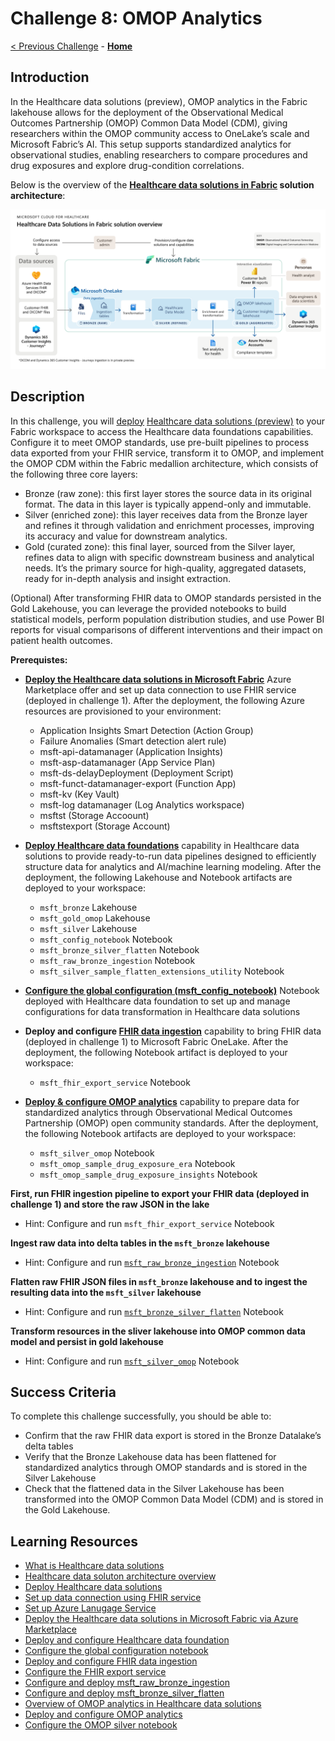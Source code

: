# Challenge 8: OMOP Analytics

[< Previous Challenge](./Challenge07.md) - **[Home](../README.md)**

## Introduction

In the Healthcare data solutions (preview), OMOP analytics in the Fabric lakehouse allows for the deployment of the Observational Medical Outcomes Partnership (OMOP) Common Data Model (CDM), giving researchers within the OMOP community access to OneLake’s scale and Microsoft Fabric’s AI. This setup supports standardized analytics for observational studies, enabling researchers to compare procedures and drug exposures and explore drug-condition correlations.

Below is the overview of the **[Healthcare data solutions in Fabric](https://learn.microsoft.com/en-us/industry/healthcare/healthcare-data-solutions/solution-architecture) solution architecture**:
<center><img src="../images/challenge08-architecture.png" width="550"></center>

## Description

In this challenge, you will [deploy](https://learn.microsoft.com/en-us/industry/healthcare/healthcare-data-solutions/deploy) [Healthcare data solutions (preview)](https://learn.microsoft.com/en-us/industry/healthcare/healthcare-data-solutions/overview) to your Fabric workspace to access the Healthcare data foundations capabilities. Configure it to meet OMOP standards, use pre-built pipelines to process data exported from your FHIR service, transform it to OMOP, and implement the OMOP CDM within the Fabric medallion architecture, which consists of the following three core layers:
- Bronze (raw zone): this first layer stores the source data in its original format. The data in this layer is typically append-only and immutable.
- Silver (enriched zone): this layer receives data from the Bronze layer and refines it through validation and enrichment processes, improving its accuracy and value for downstream analytics.
- Gold (curated zone): this final layer, sourced from the Silver layer, refines data to align with specific downstream business and analytical needs.  It’s the primary source for high-quality, aggregated datasets, ready for in-depth analysis and insight extraction.

(Optional) After transforming FHIR data to OMOP standards persisted in the Gold Lakehouse, you can leverage the provided notebooks to build statistical models, perform population distribution studies, and use Power BI reports for visual comparisons of different interventions and their impact on patient health outcomes.

**Prerequistes:**
- **[Deploy the Healthcare data solutions in Microsoft Fabric](https://learn.microsoft.com/en-us/industry/healthcare/healthcare-data-solutions/deploy#use-fhir-service)** Azure Marketplace offer and set up data connection to use FHIR service (deployed in challenge 1).  After the deployment, the following Azure resources are provisioned to your environment:
  - Application Insights Smart Detection (Action Group)
  - Failure Anomalies (Smart detection alert rule)
  - msft-api-datamanager (Application Insights)
  - msft-asp-datamanager (App Service Plan)
  - msft-ds-delayDeployment (Deployment Script)
  - msft-funct-datamanager-export (Function App)
  - msft-kv (Key Vault)
  - msft-log datamanager (Log Analytics workspace)
  - msftst (Storage Accoount)
  - msftstexport (Storage Account)

- **[Deploy Healthcare data foundations](https://learn.microsoft.com/en-us/industry/healthcare/healthcare-data-solutions/healthcare-data-foundations-configure#deploy-healthcare-data-foundations)** capability in Healthcare data solutions to provide ready-to-run data pipelines designed to efficiently structure data for analytics and AI/machine learning modeling. After the deployment, the following Lakehouse and Notebook artifacts are deployed to your workspace:
  - `msft_bronze` Lakehouse
  - `msft_gold_omop` Lakehouse
  - `msft_silver` Lakehouse
  - `msft_config_notebook` Notebook
  - `msft_bronze_silver_flatten` Notebook
  - `msft_raw_bronze_ingestion` Notebook
  - `msft_silver_sample_flatten_extensions_utility` Notebook

- **[Configure the global configuration (msft_config_notebook)](https://learn.microsoft.com/en-us/industry/healthcare/healthcare-data-solutions/healthcare-data-foundations-configure#configure-the-global-configuration-notebook)** Notebook deployed with Healthcare data foundation to set up and manage configurations for data transformation in Healthcare data solutions

- **Deploy and configure [FHIR data ingestion](https://learn.microsoft.com/en-us/industry/healthcare/healthcare-data-solutions/fhir-data-ingestion-configure)** capability to bring FHIR data (deployed in challenge 1) to Microsoft Fabric OneLake. After the deployment, the following Notebook artifact is deployed to your workspace:
  - `msft_fhir_export_service` Notebook

- **[Deploy & configure OMOP analytics](https://learn.microsoft.com/en-us/industry/healthcare/healthcare-data-solutions/omop-analytics-configure)** capability to prepare data for standardized analytics through Observational Medical Outcomes Partnership (OMOP) open community standards.  After the deployment, the following Notebook artifacts are deployed to your workspace:
  - `msft_silver_omop` Notebook
  - `msft_omop_sample_drug_exposure_era` Notebook
  - `msft_omop_sample_drug_exposure_insights` Notebook
  
**First, run FHIR ingestion pipeline to export your FHIR data (deployed in challenge 1) and store the raw JSON in the lake**
  - Hint: Configure and run `msft_fhir_export_service` Notebook

**Ingest raw data into delta tables in the `msft_bronze` lakehouse**
  - Hint: Configure and run [`msft_raw_bronze_ingestion`](https://learn.microsoft.com/en-us/industry/healthcare/healthcare-data-solutions/healthcare-data-foundations-configure#healthcare_msft_raw_bronze_ingestion) Notebook

**Flatten raw FHIR JSON files in `msft_bronze` lakehouse and to ingest the resulting data into the `msft_silver` lakehouse**
  - Hint: Configure and run [`msft_bronze_silver_flatten`](https://learn.microsoft.com/en-us/industry/healthcare/healthcare-data-solutions/healthcare-data-foundations-configure#healthcare_msft_bronze_silver_flatten) Notebook

**Transform resources in the sliver lakehouse into OMOP common data model and persist in gold lakehouse**
  - Hint: Configure and run [`msft_silver_omop`](https://learn.microsoft.com/en-us/industry/healthcare/healthcare-data-solutions/omop-analytics-configure#configure-the-omop-silver-notebook) Notebook
  

## Success Criteria

To complete this challenge successfully, you should be able to:
- Confirm that the raw FHIR data export is stored in the Bronze Datalake’s delta tables
- Verify that the Bronze Lakehouse data has been flattened for standardized analytics through OMOP standards and is stored in the Silver Lakehouse
- Check that the flattened data in the Silver Lakehouse has been transformed into the OMOP Common Data Model (CDM) and is stored in the Gold Lakehouse.

## Learning Resources

- [What is Healthcare data solutions](https://learn.microsoft.com/en-us/industry/healthcare/healthcare-data-solutions/overview)
- [Healthcare data soluton architecture overview](https://learn.microsoft.com/en-us/industry/healthcare/healthcare-data-solutions/solution-architecture)
- [Deploy Healthcare data solutions](https://learn.microsoft.com/en-us/industry/healthcare/healthcare-data-solutions/deploy)
- [Set up data connection using FHIR service](https://learn.microsoft.com/en-us/industry/healthcare/healthcare-data-solutions/deploy#use-fhir-service)
- [Set up Azure Lanugage Service](https://learn.microsoft.com/en-us/industry/healthcare/healthcare-data-solutions/deploy#set-up-azure-language-service)
- [Deploy the Healthcare data solutions in Microsoft Fabric via Azure Marketplace](https://learn.microsoft.com/en-us/industry/healthcare/healthcare-data-solutions/deploy#deploy-azure-marketplace-offer)
- [Deploy and configure Healthcare data foundation](https://learn.microsoft.com/en-us/industry/healthcare/healthcare-data-solutions/healthcare-data-foundations-configure)
- [Configure the global configuration notebook](https://learn.microsoft.com/en-us/industry/healthcare/healthcare-data-solutions/healthcare-data-foundations-configure#configure-the-global-configuration-notebook)
- [Deploy and configure FHIR data ingestion](https://learn.microsoft.com/en-us/industry/healthcare/healthcare-data-solutions/fhir-data-ingestion-configure)
- [Configure the FHIR export service](https://learn.microsoft.com/en-us/industry/healthcare/healthcare-data-solutions/fhir-data-ingestion-configure#configure-the-fhir-export-service)
- [Configure and deploy msft_raw_bronze_ingestion](https://learn.microsoft.com/en-us/industry/healthcare/healthcare-data-solutions/healthcare-data-foundations-configure#healthcare_msft_raw_bronze_ingestion)
- [Configure and deploy msft_bronze_silver_flatten](https://learn.microsoft.com/en-us/industry/healthcare/healthcare-data-solutions/healthcare-data-foundations-configure#healthcare_msft_bronze_silver_flatten)
- [Overview of OMOP analytics in Healthcare data solutions](https://learn.microsoft.com/en-us/industry/healthcare/healthcare-data-solutions/omop-analytics-overview)
- [Deploy and configure OMOP analytics](https://learn.microsoft.com/en-us/industry/healthcare/healthcare-data-solutions/omop-analytics-configure)
- [Configure the OMOP silver notebook](https://learn.microsoft.com/en-us/industry/healthcare/healthcare-data-solutions/omop-analytics-configure#configure-the-omop-silver-notebook)

